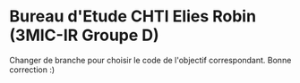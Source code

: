 # Bureau d'Etude CHTI Elies Robin (3MIC-IR Groupe D)

Changer de branche pour choisir le code de l'objectif correspondant. Bonne correction :)


